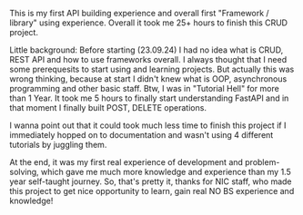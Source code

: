 This is my first API building experience and overall first "Framework / library" using experience.
Overall it took me 25+ hours to finish this CRUD project.

Little background: Before starting (23.09.24) I had no idea what is CRUD, REST API and how to use frameworks overall. 
I always thought that I need some prerequesits to start using and learning projects. 
But actually this was wrong thinking, because at start I didn't knew what is OOP, asynchronous programming and other basic staff. Btw, I was in "Tutorial Hell" for more than 1 Year.
It took me 5 hours to finally start understanding FastAPI and in that moment I finally built POST, DELETE operations.

I wanna point out that it could took much less time to finish this project if I immediately hopped on to documentation and wasn't using 4 different tutorials by juggling them.

At the end, it was my first real experience of development and problem-solving, which gave me much more knowledge and experience than my 1.5 year self-taught journey.
So, that's pretty it, thanks for NIC staff, who made this project to get nice opportunity to learn, gain real NO BS experience and knowledge!
